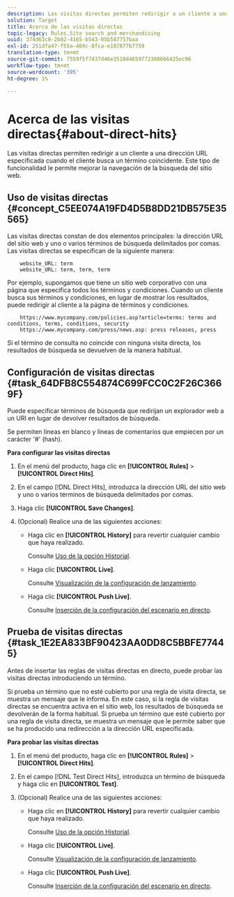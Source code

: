 ```yaml
---
description: Las visitas directas permiten redirigir a un cliente a una dirección URL especificada cuando el cliente busca un término coincidente. Este tipo de funcionalidad le permite mejorar la navegación de la búsqueda del sitio web.
solution: Target
title: Acerca de las visitas directas
topic-legacy: Rules,Site search and merchandising
uuid: 374d63c8-2b82-4165-b543-05b587757baa
exl-id: 251dfa47-f55a-469c-8fca-e187877b7759
translation-type: tm+mt
source-git-commit: 7559f5f7437d46e3510d4659772308666425ec96
workflow-type: tm+mt
source-wordcount: '395'
ht-degree: 1%

---
```


# Acerca de las visitas directas{#about-direct-hits}

Las visitas directas permiten redirigir a un cliente a una dirección URL especificada cuando el cliente busca un término coincidente. Este tipo de funcionalidad le permite mejorar la navegación de la búsqueda del sitio web.

## Uso de visitas directas {#concept_C5EE074A19FD4D5B8DD21DB575E35565}

Las visitas directas constan de dos elementos principales: la dirección URL del sitio web y uno o varios términos de búsqueda delimitados por comas. Las visitas directas se especifican de la siguiente manera:

```
    website_URL: term
    website_URL: term, term, term
```

Por ejemplo, supongamos que tiene un sitio web corporativo con una página que especifica todos los términos y condiciones. Cuando un cliente busca sus términos y condiciones, en lugar de mostrar los resultados, puede redirigir al cliente a la página de términos y condiciones.

```
    https://www.mycompany.com/policies.asp?article=terms: terms and conditions, terms, conditions, security
    https://www.mycompany.com/press/news.asp: press releases, press
```

Si el término de consulta no coincide con ninguna visita directa, los resultados de búsqueda se devuelven de la manera habitual.

## Configuración de visitas directas {#task_64DFB8C554874C699FCC0C2F26C3669F}

Puede especificar términos de búsqueda que redirijan un explorador web a un URI en lugar de devolver resultados de búsqueda.

<!-- 

t_configuring_direct_hits.xml

 -->

Se permiten líneas en blanco y líneas de comentarios que empiecen por un carácter &#39;#&#39; (hash).

**Para configurar las visitas directas**

1. En el menú del producto, haga clic en **[!UICONTROL Rules]** > **[!UICONTROL Direct Hits]**.
1. En el campo [!DNL Direct Hits], introduzca la dirección URL del sitio web y uno o varios términos de búsqueda delimitados por comas.
1. Haga clic **[!UICONTROL Save Changes]**.
1. (Opcional) Realice una de las siguientes acciones:

   * Haga clic en **[!UICONTROL History]** para revertir cualquier cambio que haya realizado.

      Consulte [Uso de la opción Historial](../t-using-the-history-option.md#task_70DD3F87A67242BBBD2CB27156F43002).

   * Haga clic **[!UICONTROL Live]**.

      Consulte [Visualización de la configuración de lanzamiento](../c-about-staging.md#task_401A0EBDB5DB4D4CA933CBA7BECDC10F).

   * Haga clic **[!UICONTROL Push Live]**.

      Consulte [Inserción de la configuración del escenario en directo](../c-about-staging.md#task_44306783B4C0408AAA58B471DAF2D9A4).

## Prueba de visitas directas {#task_1E2EA833BF90423AA0DD8C5BBFE77445}

Antes de insertar las reglas de visitas directas en directo, puede probar las visitas directas introduciendo un término.

<!-- 

t_testing_direct_hits.xml

 -->

Si prueba un término que no esté cubierto por una regla de visita directa, se muestra un mensaje que le informa. En este caso, si la regla de visitas directas se encuentra activa en el sitio web, los resultados de búsqueda se devolverán de la forma habitual. Si prueba un término que esté cubierto por una regla de visita directa, se muestra un mensaje que le permite saber que se ha producido una redirección a la dirección URL especificada.

**Para probar las visitas directas**

1. En el menú del producto, haga clic en **[!UICONTROL Rules]** > **[!UICONTROL Direct Hits]**.
1. En el campo [!DNL Test Direct Hits], introduzca un término de búsqueda y haga clic en **[!UICONTROL Test]**.
1. (Opcional) Realice una de las siguientes acciones:

   * Haga clic en **[!UICONTROL History]** para revertir cualquier cambio que haya realizado.

      Consulte [Uso de la opción Historial](../t-using-the-history-option.md#task_70DD3F87A67242BBBD2CB27156F43002).

   * Haga clic **[!UICONTROL Live]**.

      Consulte [Visualización de la configuración de lanzamiento](../c-about-staging.md#task_401A0EBDB5DB4D4CA933CBA7BECDC10F).

   * Haga clic **[!UICONTROL Push Live]**.

      Consulte [Inserción de la configuración del escenario en directo](../c-about-staging.md#task_44306783B4C0408AAA58B471DAF2D9A4).
